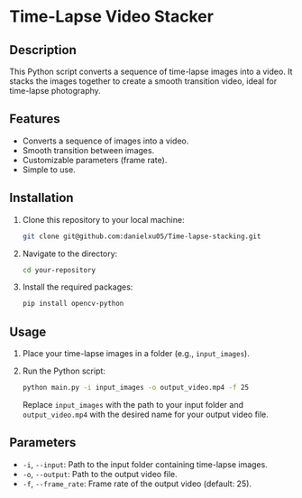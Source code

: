 # Time-Lapse Video Stacker


## Description

This Python script converts a sequence of time-lapse images into a video. It stacks the images together to create a smooth transition video, ideal for time-lapse photography.

## Features

- Converts a sequence of images into a video.
- Smooth transition between images.
- Customizable parameters (frame rate).
- Simple to use.

## Installation

1. Clone this repository to your local machine:

    ```bash
    git clone git@github.com:danielxu05/Time-lapse-stacking.git
    ```

2. Navigate to the directory:

    ```bash
    cd your-repository
    ```

3. Install the required packages:

    ```bash
    pip install opencv-python
    ```

## Usage

1. Place your time-lapse images in a folder (e.g., `input_images`).
2. Run the Python script:

    ```bash
    python main.py -i input_images -o output_video.mp4 -f 25
    ```

    Replace `input_images` with the path to your input folder and `output_video.mp4` with the desired name for your output video file.

## Parameters

- `-i`, `--input`: Path to the input folder containing time-lapse images.
- `-o`, `--output`: Path to the output video file.
- `-f`, `--frame_rate`: Frame rate of the output video (default: 25).
